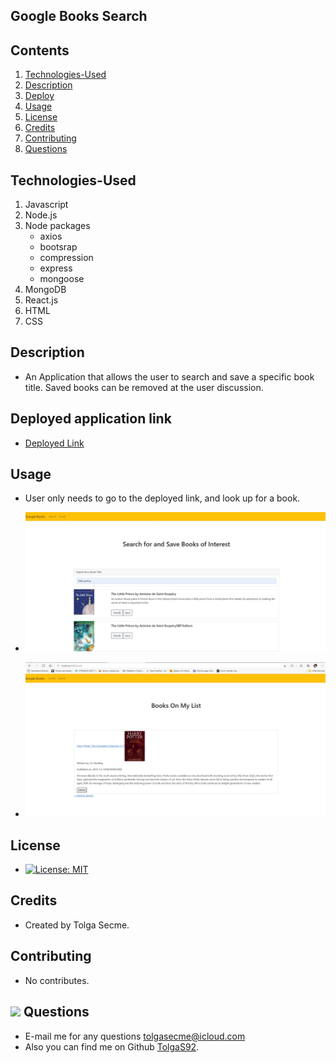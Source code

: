 ## Google Books Search

## Contents

1. [Technologies-Used](#Technologies-Used)
2. [Description](#Description)
3. [Deploy](#Link)
4. [Usage](#Usage)
5. [License](#License)
6. [Credits](#Credits)
7. [Contributing](#Contributing)
8. [Questions](#Questions)

## Technologies-Used

1. Javascript
2. Node.js
3. Node packages
   - axios
   - bootsrap
   - compression
   - express
   - mongoose
4. MongoDB
5. React.js
6. HTML
7. CSS

## Description

- An Application that allows the user to search and save a specific book title. Saved books can be removed at the user discussion.

## Deployed application link

- [Deployed Link](https://searchingooglebooks.herokuapp.com/)

## Usage

- User only needs to go to the deployed link, and look up for a book.

- ![Search Page](assets/images/Searchpage.JPG)
- ![Saved Page](assets/images/Savedpage.JPG)

## License

- [![License: MIT](https://img.shields.io/badge/License-MIT-yellow.svg)](https://opensource.org/licenses/MIT)

## Credits

- Created by Tolga Secme.

## Contributing

- No contributes.

## <img src="https://icons.iconarchive.com/icons/social-media-icons/social-buntings/48/Aim-icon.png"> Questions

- E-mail me for any questions [tolgasecme@icloud.com](mailto:tolgasecme@icloud.com)
- Also you can find me on Github [TolgaS92](https://github.com/TolgaS92).
